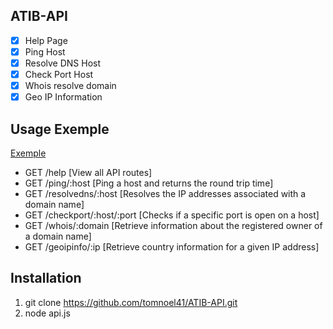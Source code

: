 ## ATIB-API

- [x] Help Page
- [x] Ping Host
- [x] Resolve DNS Host
- [x] Check Port Host
- [x] Whois resolve domain
- [x] Geo IP Information

## Usage Exemple

<a href="https://api.atib.network/help" target="_blank">Exemple</a>
- GET /help [View all API routes]
- GET /ping/:host [Ping a host and returns the round trip time]
- GET /resolvedns/:host [Resolves the IP addresses associated with a domain name]
- GET /checkport/:host/:port [Checks if a specific port is open on a host]
- GET /whois/:domain [Retrieve information about the registered owner of a domain name]
- GET /geoipinfo/:ip [Retrieve country information for a given IP address]


## Installation

1. git clone https://github.com/tomnoel41/ATIB-API.git
2. node api.js

